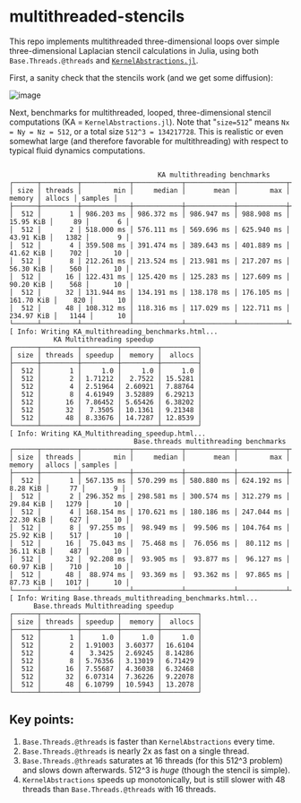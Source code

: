 # multithreaded-stencils

This repo implements multithreaded three-dimensional loops over simple three-dimensional Laplacian
stencil calculations in Julia, using both `Base.Threads.@threads` and [`KernelAbstractions.jl`](https://github.com/JuliaGPU/KernelAbstractions.jl).

First, a sanity check that the stencils work (and we get some diffusion):

![image](https://user-images.githubusercontent.com/15271942/126853537-220f146e-7945-4dd3-8d31-eed50bdb208e.png)

Next, benchmarks for multithreaded, looped, three-dimensional stencil computations (KA = `KernelAbstractions.jl`).
Note that "`size=512`" means `Nx = Ny = Nz = 512`, or a total size `512^3 = 134217728`.
This is realistic or even somewhat large (and therefore favorable for multithreading) with respect to typical
fluid dynamics computations.

```

                                     KA multithreading benchmarks
┌──────┬─────────┬────────────┬────────────┬────────────┬────────────┬────────────┬────────┬─────────┐
│ size │ threads │        min │     median │       mean │        max │     memory │ allocs │ samples │
├──────┼─────────┼────────────┼────────────┼────────────┼────────────┼────────────┼────────┼─────────┤
│  512 │       1 │ 986.203 ms │ 986.372 ms │ 986.947 ms │ 988.908 ms │  15.95 KiB │     89 │       6 │
│  512 │       2 │ 518.000 ms │ 576.111 ms │ 569.696 ms │ 625.940 ms │  43.91 KiB │   1382 │       9 │
│  512 │       4 │ 359.508 ms │ 391.474 ms │ 389.643 ms │ 401.889 ms │  41.62 KiB │    702 │      10 │
│  512 │       8 │ 212.261 ms │ 213.524 ms │ 213.981 ms │ 217.207 ms │  56.30 KiB │    560 │      10 │
│  512 │      16 │ 122.431 ms │ 125.420 ms │ 125.283 ms │ 127.609 ms │  90.20 KiB │    568 │      10 │
│  512 │      32 │ 131.944 ms │ 134.191 ms │ 138.178 ms │ 176.105 ms │ 161.70 KiB │    820 │      10 │
│  512 │      48 │ 108.312 ms │ 118.316 ms │ 117.029 ms │ 122.711 ms │ 234.97 KiB │   1144 │      10 │
└──────┴─────────┴────────────┴────────────┴────────────┴────────────┴────────────┴────────┴─────────┘
[ Info: Writing KA_multithreading_benchmarks.html...
           KA Multithreading speedup
┌──────┬─────────┬─────────┬─────────┬─────────┐
│ size │ threads │ speedup │  memory │  allocs │
├──────┼─────────┼─────────┼─────────┼─────────┤
│  512 │       1 │     1.0 │     1.0 │     1.0 │
│  512 │       2 │ 1.71212 │  2.7522 │ 15.5281 │
│  512 │       4 │ 2.51964 │ 2.60921 │ 7.88764 │
│  512 │       8 │ 4.61949 │ 3.52889 │ 6.29213 │
│  512 │      16 │ 7.86452 │ 5.65426 │ 6.38202 │
│  512 │      32 │  7.3505 │ 10.1361 │ 9.21348 │
│  512 │      48 │ 8.33676 │ 14.7287 │ 12.8539 │
└──────┴─────────┴─────────┴─────────┴─────────┘
[ Info: Writing KA_Multithreading_speedup.html...
                               Base.threads multithreading benchmarks
┌──────┬─────────┬────────────┬────────────┬────────────┬────────────┬───────────┬────────┬─────────┐
│ size │ threads │        min │     median │       mean │        max │    memory │ allocs │ samples │
├──────┼─────────┼────────────┼────────────┼────────────┼────────────┼───────────┼────────┼─────────┤
│  512 │       1 │ 567.135 ms │ 570.299 ms │ 580.880 ms │ 624.192 ms │  8.28 KiB │     77 │       9 │
│  512 │       2 │ 296.352 ms │ 298.581 ms │ 300.574 ms │ 312.279 ms │ 29.84 KiB │   1279 │      10 │
│  512 │       4 │ 168.154 ms │ 170.621 ms │ 180.186 ms │ 247.044 ms │ 22.30 KiB │    627 │      10 │
│  512 │       8 │  97.255 ms │  98.949 ms │  99.506 ms │ 104.764 ms │ 25.92 KiB │    517 │      10 │
│  512 │      16 │  75.043 ms │  75.468 ms │  76.056 ms │  80.112 ms │ 36.11 KiB │    487 │      10 │
│  512 │      32 │  92.208 ms │  93.905 ms │  93.877 ms │  96.127 ms │ 60.97 KiB │    710 │      10 │
│  512 │      48 │  88.974 ms │  93.369 ms │  93.362 ms │  97.865 ms │ 87.73 KiB │   1017 │      10 │
└──────┴─────────┴────────────┴────────────┴────────────┴────────────┴───────────┴────────┴─────────┘
[ Info: Writing Base.threads_multithreading_benchmarks.html...
      Base.threads Multithreading speedup
┌──────┬─────────┬─────────┬─────────┬─────────┐
│ size │ threads │ speedup │  memory │  allocs │
├──────┼─────────┼─────────┼─────────┼─────────┤
│  512 │       1 │     1.0 │     1.0 │     1.0 │
│  512 │       2 │ 1.91003 │ 3.60377 │ 16.6104 │
│  512 │       4 │  3.3425 │ 2.69245 │ 8.14286 │
│  512 │       8 │ 5.76356 │ 3.13019 │ 6.71429 │
│  512 │      16 │ 7.55687 │ 4.36038 │ 6.32468 │
│  512 │      32 │ 6.07314 │ 7.36226 │ 9.22078 │
│  512 │      48 │ 6.10799 │ 10.5943 │ 13.2078 │
└──────┴─────────┴─────────┴─────────┴─────────┘
```

## Key points:

1. `Base.Threads.@threads` is faster than `KernelAbstractions` every time.
2. `Base.Threads.@threads` is nearly 2x as fast on a single thread.
3. `Base.Threads.@threads` saturates at 16 threads (for this 512^3 problem) and slows down afterwards. 512^3 is _huge_ (though the stencil is simple).
4. `KernelAbstractions` speeds up monotonically, but is still slower with 48 threads than `Base.Threads.@threads` with 16 threads.
